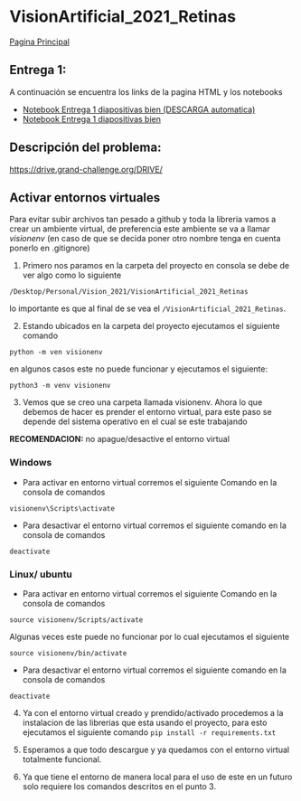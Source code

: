 # VisionArtificial_2021_Retinas
[Pagina Principal](https://epalaciol.github.io/VisionArtificial_2021_Retinas/index.html)

##  Entrega 1:
A continuación se encuentra los links de la pagina HTML y los notebooks
- [Notebook Entrega 1 diapositivas bien (DESCARGA automatica)](https://epalaciol.github.io/VisionArtificial_2021_Retinas/Exposicion/TrabajoRetinas_Alejandra.ipynb)
- [Notebook Entrega 1 diapositivas bien](https://github.com/Epalaciol/VisionArtificial_2021_Retinas/blob/master/Exposicion/TrabajoRetinas_Alejandra.ipynbl)

## Descripción del problema: 
https://drive.grand-challenge.org/DRIVE/

## Activar entornos virtuales 
Para evitar subir archivos tan pesado a github y toda la libreria vamos a crear un ambiente virtual, de preferencia este ambiente se va a llamar _visionenv_ (en caso de que se decida poner otro nombre tenga en cuenta ponerlo en .gitignore)

1. Primero nos paramos en la carpeta del proyecto  en consola se debe de ver algo como lo siguiente

```
/Desktop/Personal/Vision_2021/VisionArtificial_2021_Retinas
```
 lo importante es que al final de se vea el `/VisionArtificial_2021_Retinas`.

2. Estando ubicados en la carpeta del proyecto  ejecutamos el siguiente comando

```
python -m ven visionenv
```
en algunos casos este no puede funcionar y ejecutamos el siguiente:

```
python3 -m venv visionenv
```

3. Vemos que se creo una carpeta llamada visionenv. Ahora lo que debemos de hacer es prender el entorno virtual, para este paso  se depende del sistema operativo en el cual se este trabajando
 
**RECOMENDACION:** no apague/desactive el entorno virtual 

### Windows

- Para activar en entorno virtual corremos el siguiente Comando en la consola de comandos

``` 
visionenv\Scripts\activate
```

- Para desactivar el entorno virtual corremos el siguiente comando en la consola de comandos

```
deactivate
```


### Linux/ ubuntu 

- Para activar en entorno virtual corremos el siguiente Comando  en la consola de comandos
```
source visionenv/Scripts/activate
```
Algunas veces este puede no funcionar por lo cual ejecutamos el siguiente
```
source visionenv/bin/activate
```

- Para desactivar el entorno virtual corremos el siguiente comando en la consola de comandos

```
deactivate
```
4. Ya con el entorno virtual creado y prendido/activado procedemos a la instalacion de las librerias que esta usando el proyecto, para esto ejecutamos el siguiente comando `pip install -r requirements.txt`

5. Esperamos a que todo descargue y ya quedamos con el entorno virtual  totalmente funcional.

6. Ya que tiene el entorno de manera local para el uso de este en un futuro solo requiere los comandos descritos en el punto 3. 
